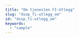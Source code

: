 ```yaml
---
title: "Om tjenesten FI-Utlegg"
slug: "dsop_fi-utlegg_om"
id: "dsop_fi-utlegg_om"
keywords:
  - "sample"
---
```


<i><i>

